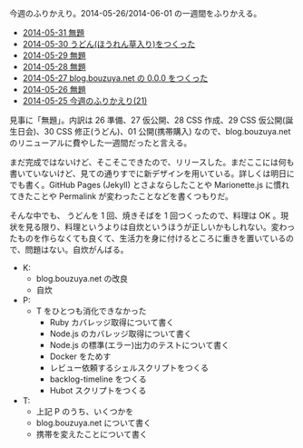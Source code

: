 今週のふりかえり。2014-05-26/2014-06-01 の一週間をふりかえる。

- [2014-05-31 無題][2014-05-31]
- [2014-05-30 うどん(ほうれん草入り)をつくった][2014-05-30]
- [2014-05-29 無題][2014-05-29]
- [2014-05-28 無題][2014-05-28]
- [2014-05-27 blog.bouzuya.net の 0.0.0 をつくった][2014-05-27]
- [2014-05-26 無題][2014-05-26]
- [2014-05-25 今週のふりかえり(21)][2014-05-25]

見事に「無題」。内訳は 26 準備、27 仮公開、28 CSS 作成、29 CSS 仮公開(誕生日会)、30 CSS 修正(うどん)、01 公開(携帯購入) なので、blog.bouzuya.net のリニューアルに費やした一週間だったと言える。

まだ完成ではないけど、そこそこできたので、リリースした。まだここには何も書いていないけど、見ての通りすでに新デザインを用いている。詳しくは明日にでも書く。GitHub Pages (Jekyll) とさよならしたことや Marionette.js に慣れてきたことや Permalink が変わったことなどを書くつもりだ。

そんな中でも、 うどんを 1 回、焼きそばを 1 回つくったので、料理は OK 。現状を見る限り、料理というよりは自炊というほうが正しいかもしれない。変わったものを作らなくても良くて、生活力を身に付けるところに重きを置いているので、問題はない。自炊がんばる。

- K:
  - blog.bouzuya.net の改良
  - 自炊
- P:
  - T をひとつも消化できなかった
    - Ruby カバレッジ取得について書く
    - Node.js のカバレッジ取得について書く
    - Node.js の標準(エラー)出力のテストについて書く
    - Docker をためす
    - レビュー依頼するシェルスクリプトをつくる
    - backlog-timeline をつくる
    - Hubot スクリプトをつくる
- T:
  - 上記 P のうち、いくつかを
  - blog.bouzuya.net について書く
  - 携帯を変えたことについて書く

[2014-05-31]: https://blog.bouzuya.net/2014/05/31/
[2014-05-30]: https://blog.bouzuya.net/2014/05/30/
[2014-05-29]: https://blog.bouzuya.net/2014/05/29/
[2014-05-28]: https://blog.bouzuya.net/2014/05/28/
[2014-05-27]: https://blog.bouzuya.net/2014/05/27/
[2014-05-26]: https://blog.bouzuya.net/2014/05/26/
[2014-05-25]: https://blog.bouzuya.net/2014/05/25/
